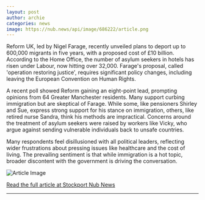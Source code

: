 ```yaml
---
layout: post
author: archie
categories: news
image: https://nub.news/api/image/686222/article.png
---
```

Reform UK, led by Nigel Farage, recently unveiled plans to deport up to 600,000 migrants in five years, with a proposed cost of £10 billion. According to the Home Office, the number of asylum seekers in hotels has risen under Labour, now hitting over 32,000. Farage's proposal, called 'operation restoring justice', requires significant policy changes, including leaving the European Convention on Human Rights.

A recent poll showed Reform gaining an eight-point lead, prompting opinions from 64 Greater Manchester residents. Many support curbing immigration but are skeptical of Farage. While some, like pensioners Shirley and Sue, express strong support for his stance on immigration, others, like retired nurse Sandra, think his methods are impractical. Concerns around the treatment of asylum seekers were raised by workers like Vicky, who argue against sending vulnerable individuals back to unsafe countries.

Many respondents feel disillusioned with all political leaders, reflecting wider frustrations about pressing issues like healthcare and the cost of living. The prevailing sentiment is that while immigration is a hot topic, broader discontent with the government is driving the conversation.

![Article Image](https://nub.news/api/image/686222/article.png)

[Read the full article at Stockport Nub News](https://stockport.nub.news/news/local-news/stockport-and-greater-manchester-residents-share-what-they-think-about-nigel-farages-immigration-policy-270124)

---

